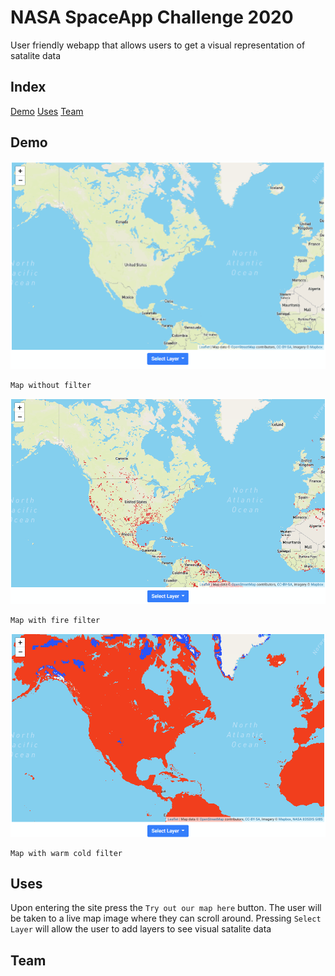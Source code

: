 # NASA SpaceApp Challenge 2020

User friendly webapp that allows users to get a visual representation of satalite data 

## Index
[Demo](#demo)
[Uses](#uses)
[Team](#team)

## Demo
![No Filter](docs/imgs/noFilter.PNG)
```
Map without filter
```
![Fire Filter](docs/imgs/fire.PNG)
```
Map with fire filter
```
![Warm Cold Filter](docs/imgs/warmCold.PNG)
```
Map with warm cold filter
```
## Uses 
Upon entering the site press the `Try out our map here` button.
The user will be taken to a live map image where they can scroll around.
Pressing `Select Layer` will allow the user to add layers to see visual 
satalite data

## Team
